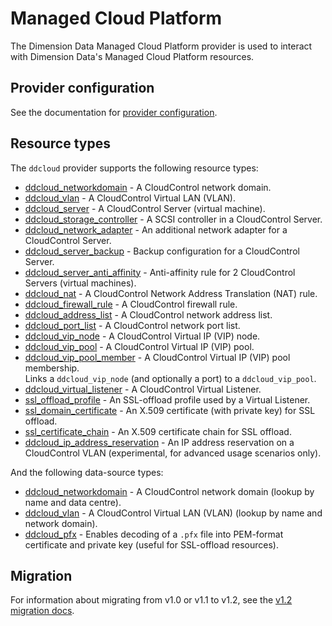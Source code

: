 # Managed Cloud Platform

The Dimension Data Managed Cloud Platform provider is used to interact with Dimension Data's Managed Cloud Platform resources.

## Provider configuration

See the documentation for [provider configuration](provider.md).

## Resource types

The `ddcloud` provider supports the following resource types:

* [ddcloud_networkdomain](resource_types/networkdomain.md) - A CloudControl network domain.
* [ddcloud_vlan](resource_types/vlan.md) - A CloudControl Virtual LAN (VLAN).
* [ddcloud_server](resource_types/server.md) - A CloudControl Server (virtual machine).
* [ddcloud_storage_controller](resource_types/storage_controller.md) - A SCSI controller in a CloudControl Server.
* [ddcloud_network_adapter](resource_types/network_adapter.md) - An additional network adapter for a CloudControl Server.
* [ddcloud_server_backup](resource_types/server_backup.md) - Backup configuration for a CloudControl Server.
* [ddcloud_server_anti_affinity](resource_types/server_anti_affinity.md) - Anti-affinity rule for 2 CloudControl Servers (virtual machines).
* [ddcloud_nat](resource_types/nat.md) - A CloudControl Network Address Translation (NAT) rule.
* [ddcloud_firewall_rule](resource_types/firewall_rule.md) - A CloudControl firewall rule.
* [ddcloud_address_list](resource_types/address_list.md) - A CloudControl network address list.
* [ddcloud_port_list](resource_types/port_list.md) - A CloudControl network port list.
* [ddcloud_vip_node](resource_types/vip_node.md) - A CloudControl Virtual IP (VIP) node.
* [ddcloud_vip_pool](resource_types/vip_pool.md) - A CloudControl Virtual IP (VIP) pool.
* [ddcloud_vip_pool_member](resource_types/vip_pool_member.md) - A CloudControl Virtual IP (VIP) pool membership.  
Links a `ddcloud_vip_node` (and optionally a port) to a `ddcloud_vip_pool`.
* [ddcloud_virtual_listener](resource_types/virtual_listener.md) - A CloudControl Virtual Listener.
* [ssl_offload_profile](resource_types/ssl_offload_profile.md) - An SSL-offload profile used by a Virtual Listener.
* [ssl_domain_certificate](resource_types/ssl_domain_certificate.md) - An X.509 certificate (with private key) for SSL offload.
* [ssl_certificate_chain](resource_types/ssl_certificate_chain.md) - An X.509 certificate chain for SSL offload.
* [ddcloud_ip_address_reservation](resource_types/ip_address_reservation.md) - An IP address reservation on a CloudControl VLAN (experimental, for advanced usage scenarios only).

And the following data-source types:

* [ddcloud_networkdomain](datasource_types/networkdomain.md) - A CloudControl network domain (lookup by name and data centre).
* [ddcloud_vlan](datasource_types/vlan.md) - A CloudControl Virtual LAN (VLAN) (lookup by name and network domain).
* [ddcloud_pfx](datasource_types/pfx.md) - Enables decoding of a `.pfx` file into PEM-format certificate and private key (useful for SSL-offload resources).

## Migration

For information about migrating from v1.0 or v1.1 to v1.2, see the [v1.2 migration docs](migrating/v1.1-v1.2.md).
